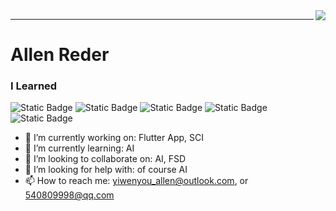 <img align="right" src="https://github-readme-stats.vercel.app/api?username=AllenReder&show_icons=true&icon_color=CE1D2D&text_color=718096&bg_color=ffffff&hide_title=true" />

---

# Allen Reder

### I Learned

![Static Badge](https://img.shields.io/badge/FullStack-white)
![Static Badge](https://img.shields.io/badge/Python-blue)
![Static Badge](https://img.shields.io/badge/Python%20Django-green)
![Static Badge](https://img.shields.io/badge/Flutter-pink)
![Static Badge](https://img.shields.io/badge/C%2B%2B-yellow)


- 🔭 I’m currently working on: Flutter App, SCI
- 🌱 I’m currently learning: AI
- 👯 I’m looking to collaborate on: AI, FSD
- 🤔 I’m looking for help with: of course AI
- 📫 How to reach me: yiwenyou_allen@outlook.com, or 540809998@qq.com

<!--
**AllenReder/AllenReder** is a ✨ _special_ ✨ repository because its `README.md` (this file) appears on your GitHub profile.

Here are some ideas to get you started:

- 🔭 I’m currently working on ...
- 🌱 I’m currently learning ...
- 👯 I’m looking to collaborate on ...
- 🤔 I’m looking for help with ...
- 💬 Ask me about ...
- 📫 How to reach me: ...
- 😄 Pronouns: ...
- ⚡ Fun fact: ...
-->
